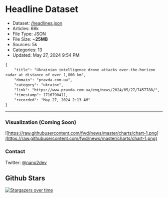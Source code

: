 # Headline Dataset

- Dataset: [/headlines.json](https://raw.githubusercontent.com/fwd/news/master/headlines.json) 
- Articles: 66k
- File Type: JSON
- File Size: ~**25MB**
- Sources: 5k
- Categories: 13
- Updated: May 27, 2024 9:54 PM

```
{
    "title": "Ukrainian intelligence drone attacks over-the-horizon radar at distance of over 1,800 km",
    "domain": "pravda.com.ua",
    "category": "ukraine",
    "link": "https://www.pravda.com.ua/eng/news/2024/05/27/7457788/",
    "timestamp": 1716790411,
    "recorded": "May 27, 2024 2:13 AM"
}
```

---

### Visualization (Coming Soon)

![https://raw.githubusercontent.com/fwd/news/master/charts/chart-1.png](https://raw.githubusercontent.com/fwd/news/master/charts/chart-1.png)

### Contact 

Twitter: [@nano2dev](https://twitter.com/nano2dev)

## Github Stars

[![Stargazers over time](https://starchart.cc/fwd/news.svg)](https://starchart.cc/fwd/news)
